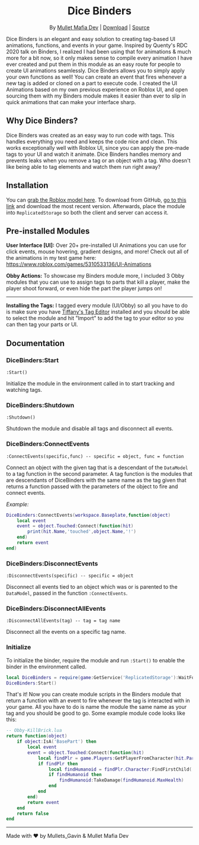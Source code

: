 <div align="center">
<h1>Dice Binders</h1>

By [Mullet Mafia Dev](https://www.roblox.com/groups/5018486/Mullet-Mafia-Dev#!/about) | [Download](https://www.roblox.com/library/5462736550/Dice-Binders) | [Source](https://github.com/Mullets-Gavin/DiceBinders)
</div>

Dice Binders is an elegant and easy solution to creating tag-based UI animations, functions, and events in your game. Inspired by Quenty's RDC 2020 talk on Binders, I realized I had been using that for animations & much more for a bit now, so it only makes sense to compile every animation I have ever created and put them in this module as an easy route for people to create UI animations seamlessly. Dice Binders allows you to simply apply your own functions as well! You can create an event that fires whenever a new tag is added or cloned on a part to execute code. I created the UI Animations based on my own previous experience on Roblox UI, and open sourcing them with my Binders module makes it easier than ever to slip in quick animations that can make your interface sharp.

## Why Dice Binders?
Dice Binders was created as an easy way to run code with tags. This handles everything you need and keeps the code nice and clean. This works exceptionally well with Roblox UI, since you can apply the pre-made tags to your UI and watch it animate. Dice Binders handles memory and prevents leaks when you remove a tag or an object with a tag. Who doesn't like being able to tag elements and watch them run right away?

## Installation
You can [grab the Roblox model here](https://www.roblox.com/library/5462736550/Dice-Binders). To download from GitHub, [go to this link](https://github.com/Mullets-Gavin/DiceBinders/releases/tag/dicebinder-v1.0) and download the most recent version. Afterwards, place the module into `ReplicatedStorage` so both the client and server can access it.

## Pre-installed Modules
**User Interface [UI]:**
Over 20+ pre-installed UI Animations you can use for click events, mouse hovering, gradient designs, and more! Check out all of the animations in my test game here:
https://www.roblox.com/games/5310533136/UI-Animations

**Obby Actions:**
To showcase my Binders module more, I included 3 Obby modules that you can use to assign tags to parts that kill a player, make the player shoot forward, or even hide the part the player jumps on!

---

**Installing the Tags:**
I tagged every module (UI/Obby) so all you have to do is make sure you have [Tiffany's Tag Editor](https://www.roblox.com/library/948084095/Tag-Editor) installed and you should be able to select the module and hit "Import" to add the tag to your editor so you can then tag your parts or UI.

## Documentation

### DiceBinders:Start
```
:Start()
```
Initialize the module in the environment called in to start tracking and watching tags.

### DiceBinders:Shutdown
```
:Shutdown()
```
Shutdown the module and disable all tags and disconnect all events.

### DiceBinders:ConnectEvents
```
:ConnectEvents(specific,func) -- specific = object, func = function
```
Connect an object with the given tag that is a descendant of the `DataModel` to a tag function in the second parameter.  A tag function is the modules that are descendants of DiceBinders with the same name as the tag given that returns a function passed with the parameters of the object to fire and connect events.

*Example:*
```lua
DiceBinders:ConnectEvents(workspace.Baseplate,function(object)
	local event
	event = object.Touched:Connect(function(hit)
		print(hit.Name,'touched',object.Name,'!')
	end)
	return event
end)
```

### DiceBinders:DisconnectEvents
```
:DisconnectEvents(specific) -- specific = object
```
Disconnect all events tied to an object which was or is parented to the `DataModel`, passed in the function `:ConnectEvents`.

### DiceBinders:DisconnectAllEvents
```
:DisconnectAllEvents(tag) -- tag = tag name
```
Disconnect all the events on a specific tag name.

### Initialize
To initialize the binder, require the module and run `:Start()` to enable the binder in the environment called.
```lua
local DiceBinders = require(game:GetService('ReplicatedStorage'):WaitForChild('DiceBinders'))
DiceBinders:Start()
```

That's it! Now you can create module scripts in the Binders module that return a function with an event to fire whenever the tag is interacted with in your game. All you have to do is name the module the same name as your tag and you should be good to go. Some example module code looks like this:
```lua
-- Obby-KillBrick.lua
return function(object)
	if object:IsA('BasePart') then
		local event
		event = object.Touched:Connect(function(hit)
			local findPlr = game.Players:GetPlayerFromCharacter(hit.Parent)
			if findPlr then
				local findHumanoid = findPlr.Character:FindFirstChild('Humanoid')
				if findHumanoid then
					findHumanoid:TakeDamage(findHumanoid.MaxHealth)
				end
			end
		end)
		return event
	end
	return false
end
```
---
Made with ♥ by Mullets_Gavin & Mullet Mafia Dev
